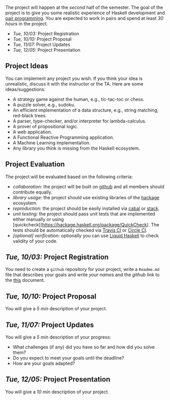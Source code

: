 The project will happen at the *second* half of the semester. 
The goal of the project is to give you some realistic experience of Haskell development and [pair programming](https://en.wikipedia.org/wiki/Pair_programming).
You are expected to work in pairs and spend at least *30 hours* in the project. 

- *Tue, 10/03:* Project Registration
- *Tue, 10/10:* Project Proposal 
- *Tue, 11/07:* Project Updates
- *Tue, 12/05:* Project Presentation 

Project Ideas
--------------

You can implement any project you wish. If you think your idea is unrealistic, discuss it with the instructor or the TA. 
Here are some ideas/suggestions: 

- A strategy game against the human, e.g., tic-tac-toc or chess. 
- A puzzle solver, e.g., sudoku.
- An efficient implementation of a data structure, e.g., string matching, red-black trees. 
- A parser, type-checker, and/or interpreter for lambda-calculus. 
- A prover of propositional logic. 
- A web application. 
- A Functional Reactive Programming application.
- A Machine Learning implementation.
- Any library you think is missing from the Haskell ecosystem. 

Project Evaluation
------------------

The project will be evaluated based on the following criteria: 

- *collaboration:* the project will be built on [github](https://github.com/) and all members should contribute equally. 
- *library usage:* the project should use existing libraries of the [hackage](https://hackage.haskell.org/) ecosystem.  
- *reproduction:* the project should be easily installed via [cabal](https://www.haskell.org/cabal/) or [stack](https://docs.haskellstack.org/en/stable/README/).
- *unit testing:* the project should pass unit tests that are implemented either manually or using [quickcheck[(https://hackage.haskell.org/package/QuickCheck). 
The tests should be automatically checked via [Travis CI](https://travis-ci.com/) or [Circle CI](https://github.com/marketplace/circleci).
- *[optional] verification:* optionally you can use [Liquid Haskell](https://ucsd-progsys.github.io/liquidhaskell-blog/) to check validity of your code.


*Tue, 10/03:* Project Registration
----------------------------------

You need to create a `github` repository for your project, write a `Readme.md` file that describes your goals and write *your names* and the *github link* to the [this](https://docs.google.com/document/d/1OQCYmsOTK25uycGGNqQ_6hyJPvKBxSNudDiNxUjQ8RA/edit?usp=sharing) document.

*Tue, 10/10:* Project Proposal 
-------------------------------

You will give a *5 min* description of your project. 

*Tue, 11/07:* Project Updates
-----------------------------

You will give a *5 min* description of your progress: 
- What challenges (if any) did you have so far and how did you solve them?
- Do you expect to meet your goals until the deadline?
- How are your goals adapted?

*Tue, 12/05:* Project Presentation 
-----------------------------------

You will give a *10 min* description of your project.
